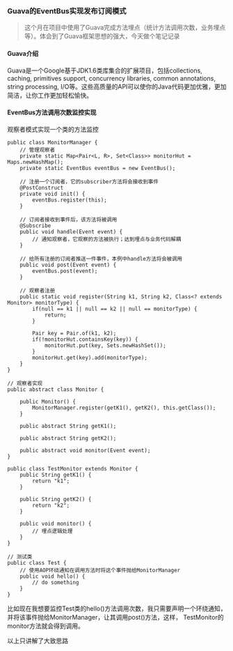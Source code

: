 ### Guava的EventBus实现发布订阅模式

> 这个月在项目中使用了Guava完成方法埋点（统计方法调用次数，业务埋点等）。体会到了Guava框架思想的强大，今天做个笔记记录

#### Guava介绍
Guava是一个Google基于JDK1.6类库集合的扩展项目，包括collections, caching, primitives support, concurrency libraries, common annotations, string processing, I/O等。这些高质量的API可以使你的Java代码更加优雅，更加简洁，让你工作更加轻松愉快。

#### EventBus方法调用次数监控实现

观察者模式实现一个类的方法监控

    public class MonitorManager {
		// 管理观察者
		private static Map<Pair<L, R>, Set<Class>> monitorHut = Maps.newHashMap();
		private static EventBus eventBus = new EventBus();
		
		// 注册一个订阅者，它的subscriber方法将会接收到事件
		@PostConstruct
		private void init() {
			eventBus.register(this);
		}
		
		// 订阅者接收到事件后，该方法将被调用
		@Subscribe
		public void handle(Event event) {
			// 通知观察者，它观察的方法被执行；达到埋点与业务代码解耦
		}
		
		// 给所有注册的订阅者推送一件事件，本例中handle方法将会被调用
		public void post(Event event) {
			eventBus.post(event);
		}
		
		// 观察者注册
		public static void register(String k1, String k2, Class<? extends Monitor> monitorType) {
			if(null == k1 || null == k2 || null == monitorType) {
				return;
			}
			
			Pair key = Pair.of(k1, k2);
			if(!monitorHut.containsKey(key)) {
				monitorHut.put(key, Sets.newHashSet());
			}
			monitorHut.get(key).add(monitorType);
		}
	}

	// 观察者实现
    public abstract class Monitor {
		
		public Monitor() {
			MonitorManager.register(getK1(), getK2(), this.getClass());
		}
		
		public abstract String getK1();
		
		public abstract String getK2();
		
		public abstract void monitor(Event event);
	}

	public class TestMonitor extends Monitor {
		public String getK1() {
			return "k1";
		}
		
		public String getK2() {
			return "k2";
		}
		
		public void monitor() {
			// 埋点逻辑处理
		}
	}

    // 测试类
	public class Test {
		// 使用AOP环绕通知在调用方法时将这个事件抛给MonitorManager
		public void hello() {
			// do something
		}
	}

比如现在我想要监控Test类的hello()方法调用次数，我只需要声明一个环绕通知，并将该事件抛给MonitorManager，让其调用post()方法，这样， TestMonitor的monitor方法就会得到调用。

以上只讲解了大致思路
